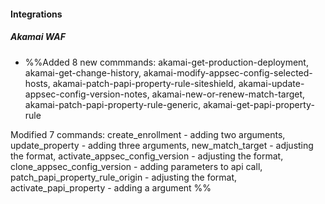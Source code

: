 
#### Integrations
##### Akamai WAF
- %%Added 8 new commmands:
akamai-get-production-deployment,
akamai-get-change-history,
akamai-modify-appsec-config-selected-hosts,
akamai-patch-papi-property-rule-siteshield,
akamai-update-appsec-config-version-notes,
akamai-new-or-renew-match-target,
akamai-patch-papi-property-rule-generic,
akamai-get-papi-property-rule
     

Modified 7 commands:
create_enrollment  - adding two arguments,
update_property  - adding three arguments,
new_match_target  - adjusting the format,
activate_appsec_config_version  - adjusting the format,
clone_appsec_config_version  - adding parameters to api call,
patch_papi_property_rule_origin  - adjusting the format,
activate_papi_property - adding a argument
%%
